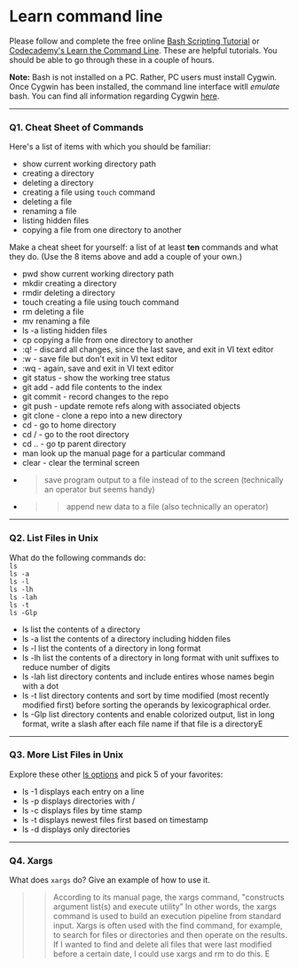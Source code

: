 # Learn command line

Please follow and complete the free online [Bash Scripting Tutorial](https://ryanstutorials.net/bash-scripting-tutorial/) or [Codecademy's Learn the Command Line](https://www.codecademy.com/learn/learn-the-command-line). These are helpful tutorials. You should be able to go through these in a couple of hours.

**Note:** Bash is not installed on a PC. Rather, PC users must install Cygwin. Once Cygwin has been installed, the command line interface witll _emulate_ bash. You can find all information regarding Cygwin [here](https://www.cygwin.com/).

---

### Q1.  Cheat Sheet of Commands  

Here's a list of items with which you should be familiar:  
* show current working directory path
* creating a directory
* deleting a directory
* creating a file using `touch` command
* deleting a file
* renaming a file
* listing hidden files
* copying a file from one directory to another

Make a cheat sheet for yourself: a list of at least **ten** commands and what they do.  (Use the 8 items above and add a couple of your own.)  

> > 
* pwd  show current working directory path
* mkdir <directory> creating a directory
* rmdir <directory> deleting a directory
* touch <filename> creating a file using touch command
* rm <file> deleting a file
* mv <old file name> <new file name> renaming a file
* ls -a listing hidden files
* cp <source> <destination> copying a file from one directory to another
* :q! - discard all changes, since the last save, and exit in VI text editor
* :w - save file but don't exit in VI text editor
* :wq - again, save and exit in VI text editor
* git status - show the working tree status
* git add <filename> - add file contents to the index
* git commit - record changes to the repo
* git push - update remote refs along with associated objects
* git clone - clone a repo into a new directory
* cd - go to home directory
* cd / - go to the root directory
* cd .. - go tp parent directory
* man <command> look up the manual page for a particular command
* clear - clear the terminal screen
* > save program output to a file instead of to the screen (technically an operator but seems handy)
* >> append new data to a file (also technically an operator)

---

### Q2.  List Files in Unix   

What do the following commands do:  
`ls`  
`ls -a`  
`ls -l`  
`ls -lh`  
`ls -lah`  
`ls -t`  
`ls -Glp`  

> >
* ls list the contents of a directory
* ls -a list the contents of a directory including hidden files
* ls -l list the contents of a directory in long format
* ls -lh list the contents of a directory in long format with unit suffixes to reduce number of digits
* ls -lah list directory contents and include entires whose names begin with a dot 
* ls -t list directory contents and sort by time modified (most recently modified first) before sorting the operands by lexicographical order.
* ls -Glp list directory contents and enable colorized output, list in long format, write a slash after each file name if that file is a directoryE

---

### Q3.  More List Files in Unix  

Explore these other [ls options](http://www.techonthenet.com/unix/basic/ls.php) and pick 5 of your favorites:

> > 
* ls -1 displays each entry on a line
* ls -p displays directories with /
* ls -c displays files by time stamp
* ls -t displays newest files first based on timestamp 
* ls -d displays only directories

---

### Q4.  Xargs   

What does `xargs` do? Give an example of how to use it.

> > According to its manual page, the xargs command,  "constructs argument list(s) and execute utility” In other words, the xargs command is used to build an execution pipeline from standard input. Xargs is often used with the find command, for example, to search for files or directories and then operate on the results. If I wanted to find and delete all files that were last modified before a certain date, I could use xargs and rm to do this. E

 

